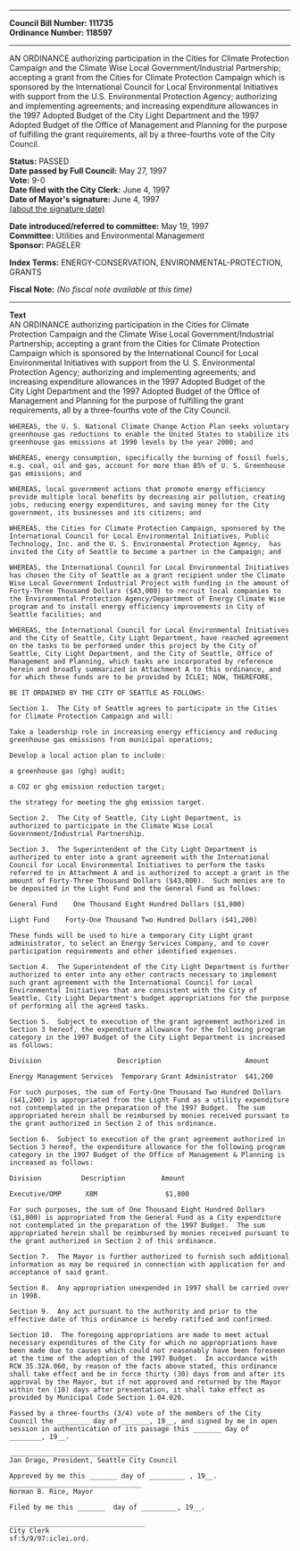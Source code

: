 * * * * *  
  
**Council Bill Number: [](#h0)[](#h2)111735**   
**Ordinance Number: 118597**  
  
* * * * *  
  
AN ORDINANCE authorizing participation in the Cities for Climate Protection Campaign and the Climate Wise Local Government/Industrial Partnership; accepting a grant from the Cities for Climate Protection Campaign which is sponsored by the International Council for Local Environmental Initiatives with support from the U.S. Environmental Protection Agency; authorizing and implementing agreements; and increasing expenditure allowances in the 1997 Adopted Budget of the City Light Department and the 1997 Adopted Budget of the Office of Management and Planning for the purpose of fulfilling the grant requirements, all by a three-fourths vote of the City Council.  
  
**Status:** PASSED   
**Date passed by Full Council:** May 27, 1997   
**Vote:** 9-0   
**Date filed with the City Clerk:** June 4, 1997   
**Date of Mayor's signature:** June 4, 1997   
[(about the signature date)](/~public/approvaldate.htm)   
  
  
**Date introduced/referred to committee:** May 19, 1997   
**Committee:** Utilities and Environmental Management   
**Sponsor:** PAGELER   
  
**Index Terms:** ENERGY-CONSERVATION, ENVIRONMENTAL-PROTECTION, GRANTS  
  
**Fiscal Note:** *(No fiscal note available at this time)*  
  
* * * * *  
  
**Text**  
    AN ORDINANCE authorizing participation in the Cities for Climate  
    Protection Campaign and the Climate Wise Local Government/Industrial  
    Partnership; accepting a grant from the Cities for Climate Protection  
    Campaign which is sponsored by the International Council for Local  
    Environmental Initiatives with support from the U. S. Environmental  
    Protection Agency; authorizing and implementing agreements; and  
    increasing expenditure allowances in the 1997 Adopted Budget of the  
    City Light Department and the 1997 Adopted Budget of the Office of  
    Management and Planning for the purpose of fulfilling the grant  
    requirements, all by a three-fourths vote of the City Council.  
  
    WHEREAS, the U. S. National Climate Change Action Plan seeks voluntary  
    greenhouse gas reductions to enable the United States to stabilize its  
    greenhouse gas emissions at 1990 levels by the year 2000; and  
  
    WHEREAS, energy consumption, specifically the burning of fossil fuels,  
    e.g. coal, oil and gas, account for more than 85% of U. S. Greenhouse  
    gas emissions; and  
  
    WHEREAS, local government actions that promote energy efficiency  
    provide multiple local benefits by decreasing air pollution, creating  
    jobs, reducing energy expenditures, and saving money for the City  
    government, its businesses and its citizens; and  
  
    WHEREAS, the Cities for Climate Protection Campaign, sponsored by the  
    International Council for Local Environmental Initiatives, Public  
    Technology, Inc. and the U. S. Environmental Protection Agency,  has  
    invited the City of Seattle to become a partner in the Campaign; and  
  
    WHEREAS, the International Council for Local Environmental Initiatives  
    has chosen the City of Seattle as a grant recipient under the Climate  
    Wise Local Government Industrial Project with funding in the amount of  
    Forty-Three Thousand Dollars ($43,000) to recruit local companies to  
    the Environmental Protection Agency/Department of Energy Climate Wise  
    program and to install energy efficiency improvements in City of  
    Seattle facilities; and  
  
    WHEREAS, the International Council for Local Environmental Initiatives  
    and the City of Seattle, City Light Department, have reached agreement  
    on the tasks to be performed under this project by the City of  
    Seattle, City Light Department, and the City of Seattle, Office of  
    Management and Planning, which tasks are incorporated by reference  
    herein and broadly summarized in Attachment A to this ordinance, and  
    for which these funds are to be provided by ICLEI; NOW, THEREFORE,  
  
    BE IT ORDAINED BY THE CITY OF SEATTLE AS FOLLOWS:  
  
    Section 1.  The City of Seattle agrees to participate in the Cities  
    for Climate Protection Campaign and will:  
  
    Take a leadership role in increasing energy efficiency and reducing  
    greenhouse gas emissions from municipal operations;  
  
    Develop a local action plan to include:  
  
    a greenhouse gas (ghg) audit;  
  
    a CO2 or ghg emission reduction target;  
  
    the strategy for meeting the ghg emission target.  
  
    Section 2.  The City of Seattle, City Light Department, is  
    authorized to participate in the Climate Wise Local  
    Government/Industrial Partnership.  
  
    Section 3.  The Superintendent of the City Light Department is  
    authorized to enter into a grant agreement with the International  
    Council for Local Environmental Initiatives to perform the tasks  
    referred to in Attachment A and is authorized to accept a grant in the  
    amount of Forty-Three Thousand Dollars ($43,000).  Such monies are to  
    be deposited in the Light Fund and the General Fund as follows:  
  
    General Fund    One Thousand Eight Hundred Dollars ($1,800)  
  
    Light Fund    Forty-One Thousand Two Hundred Dollars ($41,200)  
  
    These funds will be used to hire a temporary City Light grant  
    administrator, to select an Energy Services Company, and to cover  
    participation requirements and other identified expenses.  
  
    Section 4.  The Superintendent of the City Light Department is further  
    authorized to enter into any other contracts necessary to implement  
    such grant agreement with the International Council for Local  
    Environmental Initiatives that are consistent with the City of  
    Seattle, City Light Department's budget appropriations for the purpose  
    of performing all the agreed tasks.  
  
    Section 5.  Subject to execution of the grant agreement authorized in  
    Section 3 hereof, the expenditure allowance for the following program  
    category in the 1997 Budget of the City Light Department is increased  
    as follows:  
  
    Division                   Description                     Amount  
  
    Energy Management Services  Temporary Grant Administrator  $41,200  
  
    For such purposes, the sum of Forty-One Thousand Two Hundred Dollars  
    ($41,200) is appropriated from the Light Fund as a utility expenditure  
    not contemplated in the preparation of the 1997 Budget.  The sum  
    appropriated herein shall be reimbursed by monies received pursuant to  
    the grant authorized in Section 2 of this ordinance.  
  
    Section 6.  Subject to execution of the grant agreement authorized in  
    Section 3 hereof, the expenditure allowance for the following program  
    category in the 1997 Budget of the Office of Management & Planning is  
    increased as follows:  
  
    Division          Description         Amount  
  
    Executive/OMP      X8M                 $1,800  
  
    For such purposes, the sum of One Thousand Eight Hundred Dollars  
    ($1,800) is appropriated from the General Fund as a City expenditure  
    not contemplated in the preparation of the 1997 Budget.  The sum  
    appropriated herein shall be reimbursed by monies received pursuant to  
    the grant authorized in Section 2 of this ordinance.  
  
    Section 7.  The Mayor is further authorized to furnish such additional  
    information as may be required in connection with application for and  
    acceptance of said grant.  
  
    Section 8.  Any appropriation unexpended in 1997 shall be carried over  
    in 1998.  
  
    Section 9.  Any act pursuant to the authority and prior to the  
    effective date of this ordinance is hereby ratified and confirmed.  
  
    Section 10.  The foregoing appropriations are made to meet actual  
    necessary expenditures of the City for which no appropriations have  
    been made due to causes which could not reasonably have been foreseen  
    at the time of the adoption of the 1997 Budget.  In accordance with  
    RCW 35.32A.060, by reason of the facts above stated, this ordinance  
    shall take effect and be in force thirty (30) days from and after its  
    approval by the Mayor, but if not approved and returned by the Mayor  
    within ten (10) days after presentation, it shall take effect as  
    provided by Municipal Code Section 1.04.020.  
  
    Passed by a three-fourths (3/4) vote of the members of the City  
    Council the ________ day of _______, 19__, and signed by me in open  
    session in authentication of its passage this _______ day of  
    ________, 19__.  
  
    ________________________________  
    Jan Drago, President, Seattle City Council  
  
    Approved by me this _______ day of _________ , 19__.  
    _________________________________  
    Norman B. Rice, Mayor  
  
    Filed by me this _______  day of _________, 19__.  
  
    __________________________________  
    City Clerk  
    sf:5/9/97:iclei.ord.  
